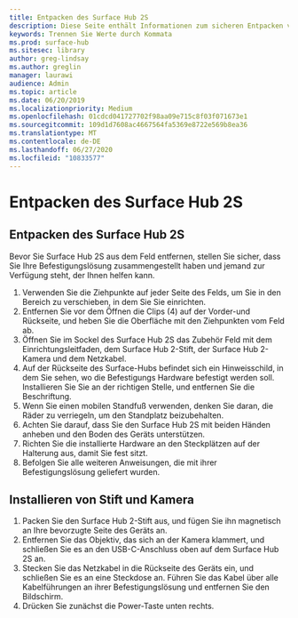 ```yaml
---
title: Entpacken des Surface Hub 2S
description: Diese Seite enthält Informationen zum sicheren Entpacken von Surface Hub 2S.
keywords: Trennen Sie Werte durch Kommata
ms.prod: surface-hub
ms.sitesec: library
author: greg-lindsay
ms.author: greglin
manager: laurawi
audience: Admin
ms.topic: article
ms.date: 06/20/2019
ms.localizationpriority: Medium
ms.openlocfilehash: 01cdcd041727702f98aa09e715c8f03f071673e1
ms.sourcegitcommit: 109d1d7608ac4667564fa5369e8722e569b8ea36
ms.translationtype: MT
ms.contentlocale: de-DE
ms.lasthandoff: 06/27/2020
ms.locfileid: "10833577"
---
```

# Entpacken des Surface Hub 2S

##  <a name="unpacking-the-surface-hub-2s"></a>Entpacken des Surface Hub 2S

Bevor Sie Surface Hub 2S aus dem Feld entfernen, stellen Sie sicher, dass Sie Ihre Befestigungslösung zusammengestellt haben und jemand zur Verfügung steht, der Ihnen helfen kann.

1. Verwenden Sie die Ziehpunkte auf jeder Seite des Felds, um Sie in den Bereich zu verschieben, in dem Sie Sie einrichten.
2. Entfernen Sie vor dem Öffnen die Clips (4) auf der Vorder-und Rückseite, und heben Sie die Oberfläche mit den Ziehpunkten vom Feld ab.
3. Öffnen Sie im Sockel des Surface Hub 2S das Zubehör Feld mit dem Einrichtungsleitfaden, dem Surface Hub 2-Stift, der Surface Hub 2-Kamera und dem Netzkabel.
4. Auf der Rückseite des Surface-Hubs befindet sich ein Hinweisschild, in dem Sie sehen, wo die Befestigungs Hardware befestigt werden soll. Installieren Sie Sie an der richtigen Stelle, und entfernen Sie die Beschriftung.
5. Wenn Sie einen mobilen Standfuß verwenden, denken Sie daran, die Räder zu verriegeln, um den Standplatz beizubehalten.
6. Achten Sie darauf, dass Sie den Surface Hub 2S mit beiden Händen anheben und den Boden des Geräts unterstützen.
7. Richten Sie die installierte Hardware an den Steckplätzen auf der Halterung aus, damit Sie fest sitzt.
8. Befolgen Sie alle weiteren Anweisungen, die mit ihrer Befestigungslösung geliefert wurden.

##  <a name="install-pen-and-camera"></a>Installieren von Stift und Kamera

1. Packen Sie den Surface Hub 2-Stift aus, und fügen Sie ihn magnetisch an Ihre bevorzugte Seite des Geräts an.
2. Entfernen Sie das Objektiv, das sich an der Kamera klammert, und schließen Sie es an den USB-C-Anschluss oben auf dem Surface Hub 2S an.
3. Stecken Sie das Netzkabel in die Rückseite des Geräts ein, und schließen Sie es an eine Steckdose an. Führen Sie das Kabel über alle Kabelführungen an ihrer Befestigungslösung und entfernen Sie den Bildschirm.
4. Drücken Sie zunächst die Power-Taste unten rechts.

